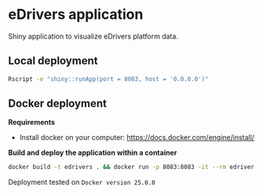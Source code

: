 # eDrivers application

Shiny application to visualize eDrivers platform data.

## Local deployment

```bash
Rscript -e "shiny::runApp(port = 8083, host = '0.0.0.0')"
```

## Docker deployment

**Requirements**

- Install docker on your computer: https://docs.docker.com/engine/install/

**Build and deploy the application within a container**

```bash
docker build -t edrivers . && docker run -p 8083:8083 -it --rm edriver
```
Deployment tested on `Docker version 25.0.0`


